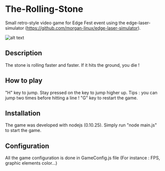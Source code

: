 The-Rolling-Stone
=================

Small retro-style video game for Edge Fest event using the edge-laser-simulator (https://github.com/morgan-linux/edge-laser-simulator).

![alt text](http://i.imgur.com/nkNVXI6.png "Screenshot1")

## Description

The stone is rolling faster and faster. If it hits the ground, you die !

## How to play

"H" key to jump. Stay pressed on the key to jump higher up. Tips : you can jump two times before hitting a line !
"G" key to restart the game.

## Installation

The game was developed with nodejs (0.10.25).
Simply run "node main.js" to start the game.

## Configuration

All the game configuration is done in GameConfig.js file (For instance : FPS, graphic elements color...)
